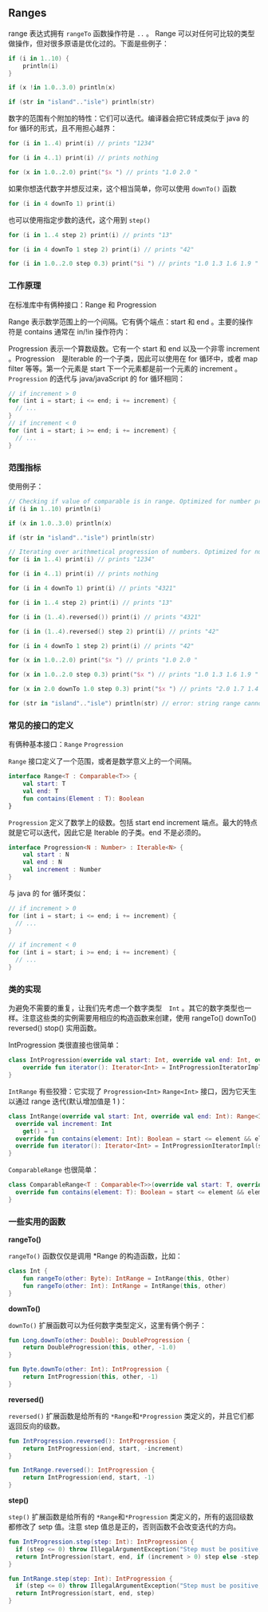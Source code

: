 ## Ranges
range 表达式拥有 `rangeTo` 函数操作符是 `..`  。 Range 可以对任何可比较的类型做操作，但对很多原语是优化过的。下面是些例子：

```kotlin
if (i in 1..10) {
	println(i)
}

if (x !in 1.0..3.0) println(x)

if (str in "island".."isle") println(str)
```

数字的范围有个附加的特性：它们可以迭代。编译器会把它转成类似于 java 的 for 循环的形式，且不用担心越界：

```kotlin
for (i in 1..4) print(i) // prints "1234"

for (i in 4..1) print(i) // prints nothing

for (x in 1.0..2.0) print("$x ") // prints "1.0 2.0 "
```

如果你想迭代数字并想反过来，这个相当简单，你可以使用 `downTo()` 函数

```kotlin
for (i in 4 downTo 1) print(i)
```

也可以使用指定步数的迭代，这个用到 `step()` 

```kotlin
for (i in 1..4 step 2) print(i) // prints "13"

for (i in 4 downTo 1 step 2) print(i) // prints "42"

for (i in 1.0..2.0 step 0.3) print("$i ") // prints "1.0 1.3 1.6 1.9 "
```

### 工作原理
在标准库中有俩种接口：Range<T> 和 Progression<N>

Range<T> 表示数学范围上的一个间隔。它有俩个端点：start 和 end 。主要的操作符是 contains 通常在 in/!in 操作符内：

Progression<N> 表示一个算数级数。它有一个 start 和 end 以及一个非零 increment 。Progression<N>　是Iterable<N> 的一个子类，因此可以使用在 for 循环中，或者 map filter 等等。第一个元素是 start 下一个元素都是前一个元素的 increment 。`Progression` 的迭代与 java/javaScript 的 for 循环相同：

```kotlin
// if increment > 0
for (int i = start; i <= end; i += increment) {
  // ...
}
// if increment < 0
for (int i = start; i >= end; i += increment) {
  // ...
}
```

### 范围指标
使用例子：

```kotlin
// Checking if value of comparable is in range. Optimized for number primitives.
if (i in 1..10) println(i)

if (x in 1.0..3.0) println(x)

if (str in "island".."isle") println(str)

// Iterating over arithmetical progression of numbers. Optimized for number primitives (as indexed for-loop in Java).
for (i in 1..4) print(i) // prints "1234"

for (i in 4..1) print(i) // prints nothing

for (i in 4 downTo 1) print(i) // prints "4321"

for (i in 1..4 step 2) print(i) // prints "13"

for (i in (1..4).reversed()) print(i) // prints "4321"

for (i in (1..4).reversed() step 2) print(i) // prints "42"

for (i in 4 downTo 1 step 2) print(i) // prints "42"

for (x in 1.0..2.0) print("$x ") // prints "1.0 2.0 "

for (x in 1.0..2.0 step 0.3) print("$x ") // prints "1.0 1.3 1.6 1.9 "

for (x in 2.0 downTo 1.0 step 0.3) print("$x ") // prints "2.0 1.7 1.4 1.1 "

for (str in "island".."isle") println(str) // error: string range cannot be iterated over
```

### 常见的接口的定义
有俩种基本接口：`Range` `Progression`

`Range` 接口定义了一个范围，或者是数学意义上的一个间隔。

```kotlin
interface Range<T : Comparable<T>> {
	val start: T
	val end: T
	fun contains(Element : T): Boolean
}
```

`Progression` 定义了数学上的级数。包括 start end increment 端点。最大的特点就是它可以迭代，因此它是 Iterable 的子类。end 不是必须的。

```kotlin
interface Progression<N : Number> : Iterable<N> {
	val start : N
	val end : N
	val increment : Number
}
```
与 java 的 for 循环类似：

```kotlin
// if increment > 0
for (int i = start; i <= end; i += increment) {
  // ...
}

// if increment < 0
for (int i = start; i >= end; i += increment) {
  // ...
}
```

### 类的实现
为避免不需要的重复，让我们先考虑一个数字类型　`Int` 。其它的数字类型也一样。注意这些类的实例需要用相应的构造函数来创建，使用 rangeTo() downTo() reversed() stop() 实用函数。

IntProgression 类很直接也很简单：

```kotlin
class IntProgression(override val start: Int, override val end: Int, override val increment: Int ): Progression<Int> {
	override fun iterator(): Iterator<Int> = IntProgressionIteratorImpl(start, end, increment)
}
```

`IntRange` 有些狡猾：它实现了 `Progression<Int>` `Range<Int>` 接口，因为它天生以通过 range 迭代(默认增加值是 1 )：

```kotlin
class IntRange(override val start: Int, override val end: Int): Range<Int>, Progression<Int> {
  override val increment: Int
    get() = 1
  override fun contains(element: Int): Boolean = start <= element && element <= end
  override fun iterator(): Iterator<Int> = IntProgressionIteratorImpl(start, end, increment)
}
```

`ComparableRange` 也很简单：

```kotlin
class ComparableRange<T : Comparable<T>>(override val start: T, override val end: T): Range<T> {
  override fun contains(element: T): Boolean = start <= element && element <= end
}
```

### 一些实用的函数
**rangeTo()**

`rangeTo()` 函数仅仅是调用 *Range 的构造函数，比如：

```kotlin
class Int {
	fun rangeTo(other: Byte): IntRange = IntRange(this, Other)
	fun rangeTo(other: Int): IntRange = IntRange(this, other)
}
```

**downTo()**

`downTo()` 扩展函数可以为任何数字类型定义，这里有俩个例子：

```kotlin
fun Long.downTo(other: Double): DoubleProgression {
	return DoubleProgression(this, other, -1.0)
}

fun Byte.downTo(other: Int): IntProgression {
	return IntProgression(this, other, -1)
}
```

**reversed()**

`reversed()` 扩展函数是给所有的 `*Range`和`*Progression` 类定义的，并且它们都返回反向的级数。

```kotlin
fun IntProgression.reversed(): IntProgression {
	return IntProgression(end, start, -increment)
}

fun IntRange.reversed(): IntProgression {
	return IntProgression(end, start, -1)
}
```
**step()**

`step()` 扩展函数是给所有的 `*Range`和`*Progression` 类定义的，所有的返回级数都修改了 setp 值。注意 step 值总是正的，否则函数不会改变迭代的方向。

```kotlin
fun IntProgression.step(step: Int): IntProgression {
  if (step <= 0) throw IllegalArgumentException("Step must be positive, was: $step")
  return IntProgression(start, end, if (increment > 0) step else -step)
}

fun IntRange.step(step: Int): IntProgression {
  if (step <= 0) throw IllegalArgumentException("Step must be positive, was: $step")
  return IntProgression(start, end, step)
}
```
